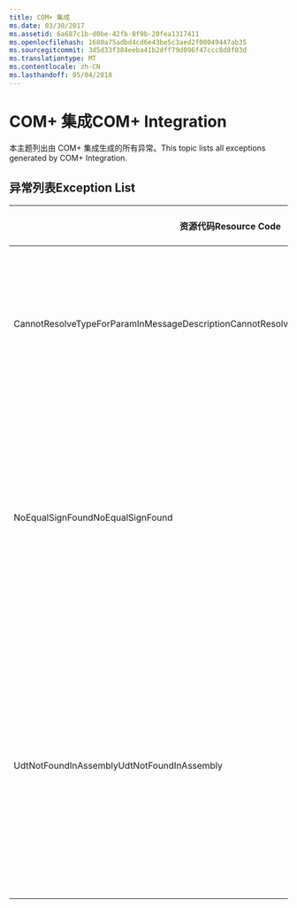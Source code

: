 ```yaml
---
title: COM+ 集成
ms.date: 03/30/2017
ms.assetid: 6a687c1b-d0be-42fb-8f9b-20fea1317411
ms.openlocfilehash: 1680a75adbd4cd6e43be5c3aed2f00049447ab35
ms.sourcegitcommit: 3d5d33f384eeba41b2dff79d096f47ccc8d8f03d
ms.translationtype: MT
ms.contentlocale: zh-CN
ms.lasthandoff: 05/04/2018
---
```

# <a name="com-integration"></a><span data-ttu-id="bce4a-102">COM+ 集成</span><span class="sxs-lookup"><span data-stu-id="bce4a-102">COM+ Integration</span></span>
<span data-ttu-id="bce4a-103">本主题列出由 COM+ 集成生成的所有异常。</span><span class="sxs-lookup"><span data-stu-id="bce4a-103">This topic lists all exceptions generated by COM+ Integration.</span></span>  
  
## <a name="exception-list"></a><span data-ttu-id="bce4a-104">异常列表</span><span class="sxs-lookup"><span data-stu-id="bce4a-104">Exception List</span></span>  
  
|<span data-ttu-id="bce4a-105">资源代码</span><span class="sxs-lookup"><span data-stu-id="bce4a-105">Resource Code</span></span>|<span data-ttu-id="bce4a-106">资源字符串</span><span class="sxs-lookup"><span data-stu-id="bce4a-106">Resource String</span></span>|  
|-------------------|---------------------|  
|<span data-ttu-id="bce4a-107">CannotResolveTypeForParamInMessageDescription</span><span class="sxs-lookup"><span data-stu-id="bce4a-107">CannotResolveTypeForParamInMessageDescription</span></span>|<span data-ttu-id="bce4a-108">无法解析指定命名空间中的指定参数的类型。</span><span class="sxs-lookup"><span data-stu-id="bce4a-108">The type for the specified parameter within the specified namespace cannot be resolved.</span></span>|  
|<span data-ttu-id="bce4a-109">NoEqualSignFound</span><span class="sxs-lookup"><span data-stu-id="bce4a-109">NoEqualSignFound</span></span>|<span data-ttu-id="bce4a-110">指定关键字的后面没有等号。</span><span class="sxs-lookup"><span data-stu-id="bce4a-110">The specified keyword has no equal sign following it.</span></span> <span data-ttu-id="bce4a-111">请确保每个关键字的后面都有一个等号和一个值。</span><span class="sxs-lookup"><span data-stu-id="bce4a-111">Ensure that each keyword is followed by an equal sign and a value.</span></span>|  
|<span data-ttu-id="bce4a-112">UdtNotFoundInAssembly</span><span class="sxs-lookup"><span data-stu-id="bce4a-112">UdtNotFoundInAssembly</span></span>|<span data-ttu-id="bce4a-113">无法找到指定的用户定义类型。</span><span class="sxs-lookup"><span data-stu-id="bce4a-113">The specified user-defined type cannot be found.</span></span> <span data-ttu-id="bce4a-114">请确保注册和指定了正确的类型和类型库。</span><span class="sxs-lookup"><span data-stu-id="bce4a-114">Ensure that the correct type and type library are registered and specified.</span></span>|
